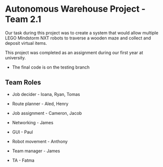 Autonomous Warehouse Project - Team 2.1
===================================

Our task during this project was to create a system
that would allow multiple LEGO Mindstorm NXT robots
to traverse a wooden maze and collect and deposit
virtual items.

This project was completed as an assignment during
our first year at university.

* The final code is on the testing branch

Team Roles
-----------------------------------

* Job decider - Ioana, Ryan, Tomas
* Route planner - Aled, Henry
* Job assignment - Cameron, Jacob
* Networking - James
* GUI - Paul
* Robot movement - Anthony

* Team manager - James
* TA - Fatma

